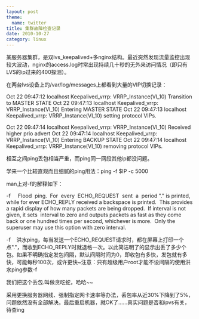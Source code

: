 ```yaml
---
layout: post
theme:
  name: twitter
title: 集群故障检查记录
date: 2010-10-27
category: linux
---
```


某服务器集群，是双lvs_keepalived+多nginx结构。最近突然发现流量监控出现较大波动，nginx的access.log时常出现持续几十秒的无外来访问情况（即只有LVS的ip过来的400探测）。

在两台lvs设备上的/var/log/messages上都看到大量的VIP切换记录：

Oct 22 09:47:12 localhost Keepalived_vrrp: VRRP_Instance(VI_10) Transition to MASTER STATE
Oct 22 09:47:13 localhost Keepalived_vrrp: VRRP_Instance(VI_10) Entering MASTER STATE
Oct 22 09:47:13 localhost Keepalived_vrrp: VRRP_Instance(VI_10) setting protocol VIPs.

Oct 22 09:47:14 localhost Keepalived_vrrp: VRRP_Instance(VI_10) Received higher prio advert
Oct 22 09:47:14 localhost Keepalived_vrrp: VRRP_Instance(VI_10) Entering BACKUP STATE
Oct 22 09:47:14 localhost Keepalived_vrrp: VRRP_Instance(VI_10) removing protocol VIPs.

相互之间ping丢包相当严重，而ping同一网段其他ip都没问题。

学来一个比较直观而且细腻的ping用法：ping -f $IP -c 5000

man上对-f的解释如下：

-f     Flood  ping.  For  every  ECHO_REQUEST  sent  a  period "." is printed, while for ever ECHO_REPLY received a backspace is printed.  This provides a rapid display of how many packets are being dropped.  If interval is not given, it sets  interval to zero and outputs packets as fast as they come back or one hundred times per second, whichever is more.  Only the superuser may use this option with zero interval.

-f    洪水ping，每当发送一个ECHO_REQUEST请求时，都在屏幕上打印一个点"."，而收到ECHO_REPLY时就退格一次。以此简洁明了的显示出丢了多少个包。如果不明确指定发包间隔，默认间隔时间为0，即收包有多快，发包就有多快，可能每秒100次，或许更快~注意：只有超级用户root才能不设间隔的使用洪水ping参数-f

我们把这个丢包.叫做贪吃蛇，哈哈~~

采用更换服务器网线、强制指定网卡速率等办法，丢包率从近30%下降到了5%，问题依然没有全部解决。最后重启机器，就OK了……真实问题是否和ipvs有关，待查ing
